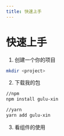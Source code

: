 ```yaml
---
title: 快速上手
---
```


# 快速上手

1. 创建一个你的项目

~~~sh
mkdir <project>
~~~

2. 下载我的包

~~~sh
//npm
npm install gulu-xin

//yarn
yarn add gulu-xin
~~~

3. 看组件的使用